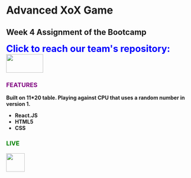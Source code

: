 # Advanced XoX Game
## Week 4 Assignment of the Bootcamp

<strong><span style="color:blue; font-size:25px;">Click to reach our team's repository:</span></strong>
<br>
[<img src="https://repository-images.githubusercontent.com/289382429/e9c6ec80-8902-11eb-9f55-5de819da8bf5" width="100" height="50"/>](https://github.com/serifselim/neo-xox)


<h3 style="color:purple;">FEATURES</h3>

<strong>
Built on 11*20 table. Playing against CPU that uses a random number in version 1.

- React.JS
- HTML5
- CSS
</strong>

<h3 style="color:green;">LIVE</h3>

[<img src="https://pbs.twimg.com/media/EYFcRnCXQAYR3ww.jpg" width="50" height="50"/>](https://neo-xox.vercel.app/)
